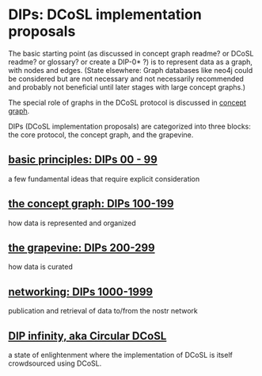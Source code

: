 # DIPs: DCoSL implementation proposals

The basic starting point (as discussed in concept graph readme? or DCoSL readme? or glossary? or create a DIP-0* ?) is to represent data as a graph, with nodes and edges. (State elsewhere: Graph databases like neo4j could be considered but are not necessary and not necessarily recommended and probably not beneficial until later stages with large concept graphs.)

The special role of graphs in the DCoSL protocol is discussed in [concept graph](conceptGraph/README.md).

DIPs (DCoSL implementation proposals) are categorized into three blocks: the core protocol, the concept graph, and the grapevine.

## [basic principles: DIPs 00 - 99](coreProtocol)

a few fundamental ideas that require explicit consideration

## [the concept graph: DIPs 100-199](conceptGraph)

how data is represented and organized

## [the grapevine: DIPs 200-299](grapevine)

how data is curated

## [networking: DIPs 1000-1999](networking)

publication and retrieval of data to/from the nostr network

## [DIP infinity, aka Circular DCoSL]([https://github.com/wds4/DCoSL/blob/main/dips/coreProtocol/infinity.md])



a state of enlightenment where the implementation of DCoSL is itself crowdsourced using DCoSL.

